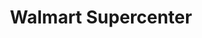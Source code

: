 ---
title: "Walmart Supercenter"
url: /fort-wayne/walmart-supercenter-southtown-crossing-boulevard/
shop: supermarket
---